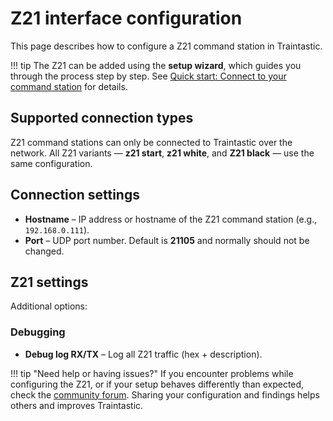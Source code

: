 # Z21 interface configuration

This page describes how to configure a Z21 command station in Traintastic.

!!! tip
    The Z21 can be added using the **setup wizard**, which guides you through the process step by step.
    See [Quick start: Connect to your command station](../../quickstart/command-station.md) for details.

## Supported connection types

Z21 command stations can only be connected to Traintastic over the network.
All Z21 variants — **z21 start**, **z21 white**, and **Z21 black** — use the same configuration.

## Connection settings

- **Hostname** – IP address or hostname of the Z21 command station (e.g., `192.168.0.111`).
- **Port** – UDP port number. Default is **21105** and normally should not be changed.

## Z21 settings

Additional options:

### Debugging

- **Debug log RX/TX** – Log all Z21 traffic (hex + description).

!!! tip "Need help or having issues?"
    If you encounter problems while configuring the Z21, or if your setup behaves differently than expected, check the [community forum](https://discourse.traintastic.org).
    Sharing your configuration and findings helps others and improves Traintastic.

